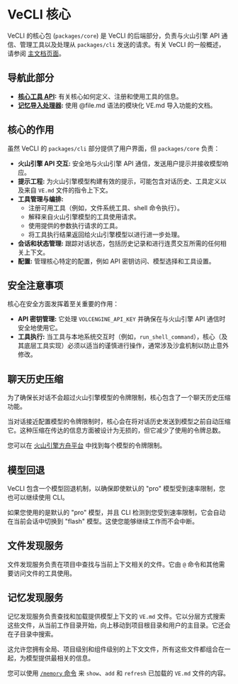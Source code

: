 # VeCLI 核心

VeCLI 的核心包 (`packages/core`) 是 VeCLI 的后端部分，负责与火山引擎 API 通信、管理工具以及处理从 `packages/cli` 发送的请求。有关 VeCLI 的一般概述，请参阅 [主文档页面](../index.md)。

## 导航此部分

- **[核心工具 API](./tools-api.md):** 有关核心如何定义、注册和使用工具的信息。
- **[记忆导入处理器](./memport.md):** 使用 @file.md 语法的模块化 VE.md 导入功能的文档。

## 核心的作用

虽然 VeCLI 的 `packages/cli` 部分提供了用户界面，但 `packages/core` 负责：

- **火山引擎 API 交互:** 安全地与火山引擎 API 通信，发送用户提示并接收模型响应。
- **提示工程:** 为火山引擎模型构建有效的提示，可能包含对话历史、工具定义以及来自 `VE.md` 文件的指令上下文。
- **工具管理与编排:**
  - 注册可用工具（例如，文件系统工具、shell 命令执行）。
  - 解释来自火山引擎模型的工具使用请求。
  - 使用提供的参数执行请求的工具。
  - 将工具执行结果返回给火山引擎模型以进行进一步处理。
- **会话和状态管理:** 跟踪对话状态，包括历史记录和进行连贯交互所需的任何相关上下文。
- **配置:** 管理核心特定的配置，例如 API 密钥访问、模型选择和工具设置。

## 安全注意事项

核心在安全方面发挥着至关重要的作用：

- **API 密钥管理:** 它处理 `VOLCENGINE_API_KEY` 并确保在与火山引擎 API 通信时安全地使用它。
- **工具执行:** 当工具与本地系统交互时（例如，`run_shell_command`），核心（及其底层工具实现）必须以适当的谨慎进行操作，通常涉及沙盒机制以防止意外修改。

## 聊天历史压缩

为了确保长对话不会超过火山引擎模型的令牌限制，核心包含了一个聊天历史压缩功能。

当对话接近配置模型的令牌限制时，核心会在将对话历史发送到模型之前自动压缩它。这种压缩在传达的信息方面被设计为无损的，但它减少了使用的令牌总数。

您可以在 [火山引擎方舟平台](https://console.volcengine.com/ark/) 中找到每个模型的令牌限制。

## 模型回退

VeCLI 包含一个模型回退机制，以确保即使默认的 "pro" 模型受到速率限制，您也可以继续使用 CLI。

如果您使用的是默认的 "pro" 模型，并且 CLI 检测到您受到速率限制，它会自动在当前会话中切换到 "flash" 模型。这使您能够继续工作而不会中断。

## 文件发现服务

文件发现服务负责在项目中查找与当前上下文相关的文件。它由 `@` 命令和其他需要访问文件的工具使用。

## 记忆发现服务

记忆发现服务负责查找和加载提供模型上下文的 `VE.md` 文件。它以分层方式搜索这些文件，从当前工作目录开始，向上移动到项目根目录和用户的主目录。它还会在子目录中搜索。

这允许您拥有全局、项目级别和组件级别的上下文文件，所有这些文件都组合在一起，为模型提供最相关的信息。

您可以使用 [`/memory` 命令](../cli/commands.md) 来 `show`、`add` 和 `refresh` 已加载的 `VE.md` 文件的内容。